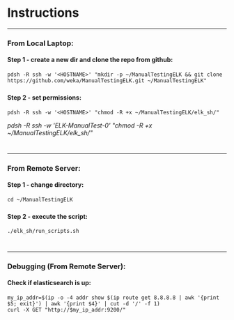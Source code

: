 # Instructions

---

### From Local Laptop:

#### Step 1 - create a new dir and clone the repo from github:
```
pdsh -R ssh -w '<HOSTNAME>' "mkdir -p ~/ManualTestingELK && git clone https://github.com/weka/ManualTestingELK.git ~/ManualTestingELK"
```

###
#### Step 2 - set permissions:
```
pdsh -R ssh -w '<HOSTNAME>' "chmod -R +x ~/ManualTestingELK/elk_sh/"
```
*pdsh -R ssh -w 'ELK-ManualTest-0' "chmod -R +x ~/ManualTestingELK/elk_sh/"*

#

---

### From Remote Server:
#### Step 1 - change directory:
```
cd ~/ManualTestingELK
```

###
#### Step 2 - execute the script:
```
./elk_sh/run_scripts.sh
```

#

---

### Debugging (From Remote Server):
#### Check if elasticsearch is up:
```
my_ip_addr=$(ip -o -4 addr show $(ip route get 8.8.8.8 | awk '{print $5; exit}') | awk '{print $4}' | cut -d '/' -f 1)
curl -X GET "http://$my_ip_addr:9200/"
```

###
